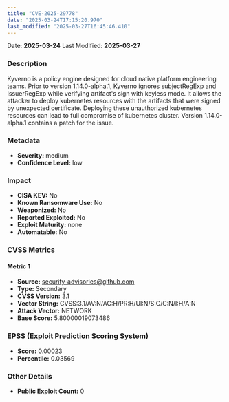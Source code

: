 ```yaml
---
title: "CVE-2025-29778"
date: "2025-03-24T17:15:20.970"
last_modified: "2025-03-27T16:45:46.410"
---
```


Date: **2025-03-24** Last Modified: **2025-03-27**

### Description  
Kyverno is a policy engine designed for cloud native platform engineering teams. Prior to version 1.14.0-alpha.1, Kyverno ignores subjectRegExp and IssuerRegExp while verifying artifact's sign with keyless mode. It allows the attacker to deploy kubernetes resources with the artifacts that were signed by unexpected certificate. Deploying these unauthorized kubernetes resources can lead to full compromise of kubernetes cluster. Version 1.14.0-alpha.1 contains a patch for the issue.

### Metadata  
- **Severity:** medium
- **Confidence Level:** low

### Impact  
- **CISA KEV:** No
- **Known Ransomware Use:** No
- **Weaponized:** No
- **Reported Exploited:** No
- **Exploit Maturity:** none
- **Automatable:** No

### CVSS Metrics  

#### Metric 1
- **Source:** security-advisories@github.com
- **Type:** Secondary
- **CVSS Version:** 3.1
- **Vector String:** CVSS:3.1/AV:N/AC:H/PR:H/UI:N/S:C/C:N/I:H/A:N
- **Attack Vector:** NETWORK
- **Base Score:** 5.80000019073486


### EPSS (Exploit Prediction Scoring System)  
- **Score:** 0.00023
- **Percentile:** 0.03569

### Other Details  
- **Public Exploit Count:** 0
